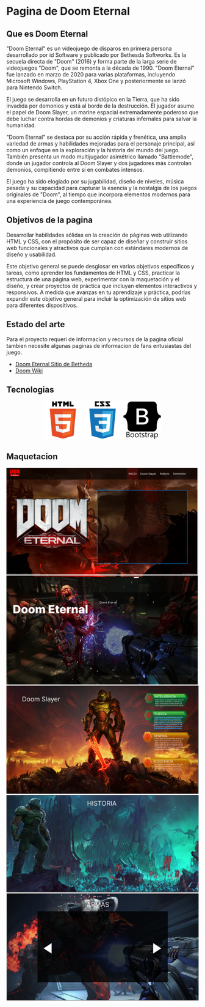 # Pagina de Doom Eternal

## Que es Doom Eternal
"Doom Eternal" es un videojuego de disparos en primera persona desarrollado por id Software y publicado por Bethesda Softworks. Es la secuela directa de "Doom" (2016) y forma parte de la larga serie de videojuegos "Doom", que se remonta a la década de 1990. "Doom Eternal" fue lanzado en marzo de 2020 para varias plataformas, incluyendo Microsoft Windows, PlayStation 4, Xbox One y posteriormente se lanzó para Nintendo Switch.

El juego se desarrolla en un futuro distópico en la Tierra, que ha sido invadida por demonios y está al borde de la destrucción. El jugador asume el papel de Doom Slayer, un marine espacial extremadamente poderoso que debe luchar contra hordas de demonios y criaturas infernales para salvar la humanidad.

"Doom Eternal" se destaca por su acción rápida y frenética, una amplia variedad de armas y habilidades mejoradas para el personaje principal, así como un enfoque en la exploración y la historia del mundo del juego. También presenta un modo multijugador asimétrico llamado "Battlemode", donde un jugador controla al Doom Slayer y dos jugadores más controlan demonios, compitiendo entre sí en combates intensos.

El juego ha sido elogiado por su jugabilidad, diseño de niveles, música pesada y su capacidad para capturar la esencia y la nostalgia de los juegos originales de "Doom", al tiempo que incorpora elementos modernos para una experiencia de juego contemporánea.

## Objetivos de la pagina

Desarrollar habilidades sólidas en la creación de páginas web utilizando HTML y CSS, con el propósito de ser capaz de diseñar y construir sitios web funcionales y atractivos que cumplan con estándares modernos de diseño y usabilidad.

Este objetivo general se puede desglosar en varios objetivos específicos y tareas, como aprender los fundamentos de HTML y CSS, practicar la estructura de una página web, experimentar con la maquetación y el diseño, y crear proyectos de práctica que incluyan elementos interactivos y responsivos. A medida que avanzas en tu aprendizaje y práctica, podrías expandir este objetivo general para incluir la optimización de sitios web para diferentes dispositivos.

## Estado del arte

Para el proyecto requeri de informacion y recursos de la pagina oficial tambien necesite algunas paginas de informacion de fans entusiastas del juego.

- [Doom Eternal Sitio de Betheda](https://bethesda.net/es/game/doom)
- [Doom Wiki](https://doom.fandom.com/es/wiki/DoomWiki)

## Tecnologias
<p align="center">
<img src="https://raw.githubusercontent.com/devicons/devicon/master/icons/html5/html5-original-wordmark.svg" width="100px">
<img src="https://raw.githubusercontent.com/devicons/devicon/master/icons/css3/css3-original-wordmark.svg" width="100px">
<img src="https://raw.githubusercontent.com/devicons/devicon/master/icons/bootstrap/bootstrap-plain-wordmark.svg" width="100px">
</p>

## Maquetacion

<p align="center">
<img src="./maquetacion/inicio.png" width="">

<img src="./maquetacion/que_es.png" width="">

<img src="./maquetacion/estadis_doom.png" width="">

<img src="./maquetacion/historia.png" width="">

<img src="./maquetacion/armas.png" width="">
</p>
